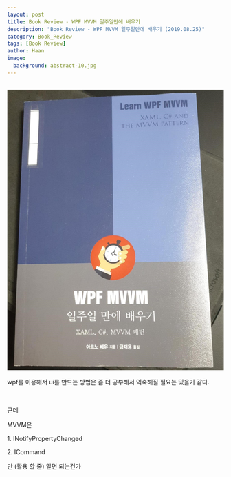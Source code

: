 ```yaml
---
layout: post
title: Book Review - WPF MVVM 일주일만에 배우기
description: "Book Review - WPF MVVM 일주일만에 배우기 (2019.08.25)" 
category: Book_Review
tags: [Book Review]
author: Haan
image:
  background: abstract-10.jpg
---
```

<br/>

<img src="/assets/img/BR_190825.jpg">
<br/>
<p>wpf를 이용해서 ui를 만드는 방법은 좀 더 공부해서 익숙해질 필요는 있을거 같다.</p>
<br/>
<p>근데</p>
<p>MVVM은</p>
<p>	1. INotifyPropertyChanged</p>
<p>	2. ICommand</p>
<p>만 (활용 할 줄) 알면 되는건가</p>